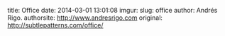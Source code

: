 title: Office
date: 2014-03-01 13:01:08
imgur: 
slug: office
author: Andrés Rigo.
authorsite: http://www.andresrigo.com
original: http://subtlepatterns.com/office/
